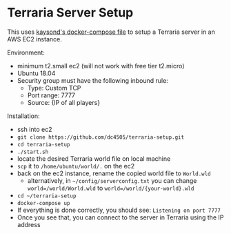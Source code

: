 # Terraria Server Setup

This uses [kaysond's docker-compose file](https://github.com/kaysond/docker-terraria) to setup a Terraria server in an AWS EC2 instance. 

Environment:
* minimum t2.small ec2 (will not work with free tier t2.micro)
* Ubuntu 18.04
* Security group must have the following inbound rule:
    * Type: Custom TCP
    * Port range: 7777
    * Source: {IP of all players}

Installation:
* ssh into ec2
* `git clone https://github.com/dc4505/terraria-setup.git`
* `cd terraria-setup`
* `./start.sh`
* locate the desired Terraria world file on local machine
*  `scp` it to `/home/ubuntu/world/.` on the ec2
* back on the ec2 instance, rename the copied world file to `World.wld`
    * alternatively, in `~/config/serverconfig.txt` you can change `world=/world/World.wld` to `world=/world/{your-world}.wld`
* `cd ~/terraria-setup`
* `docker-compose up`
* If everything is done correctly, you should see:
`Listening on port 7777`
* Once you see that, you can connect to the server in Terraria using the IP address 
